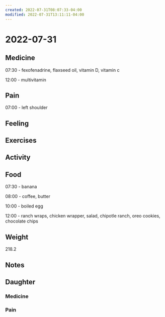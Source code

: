 ```yaml
---
created: 2022-07-31T08:07:33-04:00
modified: 2022-07-31T13:11:11-04:00
---
```


# 2022-07-31

## Medicine

07:30 - fexofenadrine, flaxseed oil, vitamin D, vitamin c 

12:00 - multivitamin 

## Pain

07:00 - left shoulder 

## Feeling


## Exercises


## Activity


## Food

07:30 - banana

08:00 - coffee, butter 

10:00 - boiled egg

12:00 - ranch wraps, chicken wrapper, salad, chipotle ranch, oreo cookies, chocolate chips


## Weight

218.2


## Notes


## Daughter


### Medicine


### Pain
